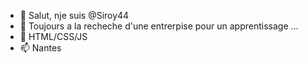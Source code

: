 - 👋 Salut, nje suis @Siroy44
- 👀 Toujours a la recheche d'une entrerpise pour un apprentissage ...
- 🌱 HTML/CSS/JS
- 📫 Nantes


<!---
Siroy44/Siroy44 is a ✨ special ✨ repository because its `README.md` (this file) appears on your GitHub profile.
You can click the Preview link to take a look at your changes.
--->
